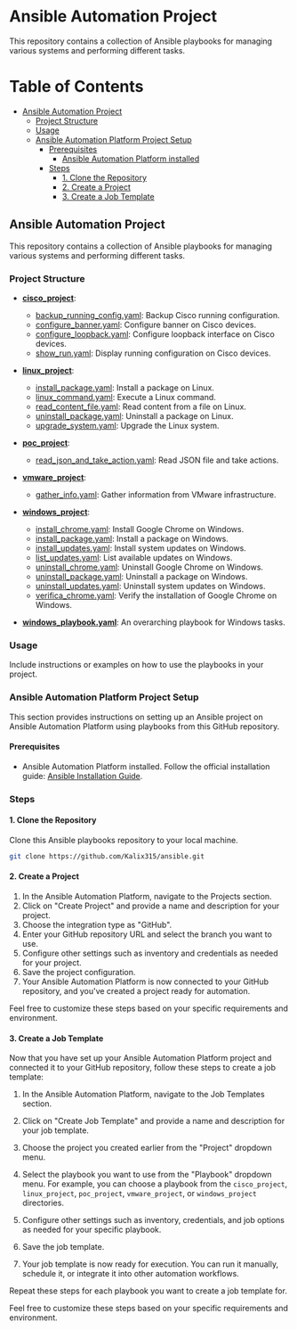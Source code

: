 # Ansible Automation Project

This repository contains a collection of Ansible playbooks for managing various systems and performing different tasks.

# Table of Contents

- [Ansible Automation Project](#ansible-automation-project)
  - [Project Structure](#project-structure)
  - [Usage](#usage)
  - [Ansible Automation Platform Project Setup](#ansible-automation-platform-project-setup)
    - [Prerequisites](#prerequisites)
      - [Ansible Automation Platform installed](#ansible-automation-platform-installed)
    - [Steps](#steps)
      - [1. Clone the Repository](#1-clone-the-repository)
      - [2. Create a Project](#2-create-a-project)
      - [3. Create a Job Template](#3-create-a-job-template)

## Ansible Automation Project

This repository contains a collection of Ansible playbooks for managing various systems and performing different tasks.

### Project Structure

- [**cisco_project**](cisco_project):
  - [backup_running_config.yaml](cisco_project/backup_running_config.yaml): Backup Cisco running configuration.
  - [configure_banner.yaml](cisco_project/configure_banner.yaml): Configure banner on Cisco devices.
  - [configure_loopback.yaml](cisco_project/configure_loopback.yaml): Configure loopback interface on Cisco devices.
  - [show_run.yaml](cisco_project/show_run.yaml): Display running configuration on Cisco devices.

- [**linux_project**](linux_project):
  - [install_package.yaml](linux_project/install_package.yaml): Install a package on Linux.
  - [linux_command.yaml](linux_project/linux_command.yaml): Execute a Linux command.
  - [read_content_file.yaml](linux_project/read_content_file.yaml): Read content from a file on Linux.
  - [uninstall_package.yaml](linux_project/uninstall_package.yaml): Uninstall a package on Linux.
  - [upgrade_system.yaml](linux_project/upgrade_system.yaml): Upgrade the Linux system.

- [**poc_project**](poc_project):
  - [read_json_and_take_action.yaml](poc_project/read_json_and_take_action.yaml): Read JSON file and take actions.

- [**vmware_project**](vmware_project):
  - [gather_info.yaml](vmware_project/gather_info.yaml): Gather information from VMware infrastructure.

- [**windows_project**](windows_project):
  - [install_chrome.yaml](windows_project/install_chrome.yaml): Install Google Chrome on Windows.
  - [install_package.yaml](windows_project/install_package.yaml): Install a package on Windows.
  - [install_updates.yaml](windows_project/install_updates.yaml): Install system updates on Windows.
  - [list_updates.yaml](windows_project/list_updates.yaml): List available updates on Windows.
  - [uninstall_chrome.yaml](windows_project/uninstall_chrome.yaml): Uninstall Google Chrome on Windows.
  - [uninstall_package.yaml](windows_project/uninstall_package.yaml): Uninstall a package on Windows.
  - [uninstall_updates.yaml](windows_project/uninstall_updates.yaml): Uninstall system updates on Windows.
  - [verifica_chrome.yaml](windows_project/verifica_chrome.yaml): Verify the installation of Google Chrome on Windows.

- [**windows_playbook.yaml**](windows_playbook.yaml): An overarching playbook for Windows tasks.

### Usage

Include instructions or examples on how to use the playbooks in your project.

### Ansible Automation Platform Project Setup

This section provides instructions on setting up an Ansible project on Ansible Automation Platform using playbooks from this GitHub repository.

#### Prerequisites

  - Ansible Automation Platform installed.
  Follow the official installation guide: [Ansible Installation Guide](https://docs.ansible.com/ansible/latest/installation_guide/intro_installation.html).

### Steps

#### 1. Clone the Repository

Clone this Ansible playbooks repository to your local machine.

```bash
git clone https://github.com/Kalix315/ansible.git
```

#### 2. Create a Project

1. In the Ansible Automation Platform, navigate to the Projects section.
2. Click on "Create Project" and provide a name and description for your project.
3. Choose the integration type as "GitHub".
4. Enter your GitHub repository URL and select the branch you want to use.
5. Configure other settings such as inventory and credentials as needed for your project.
6. Save the project configuration.
7. Your Ansible Automation Platform is now connected to your GitHub repository, and you've created a project ready for automation.

Feel free to customize these steps based on your specific requirements and environment.

#### 3. Create a Job Template

Now that you have set up your Ansible Automation Platform project and connected it to your GitHub repository, follow these steps to create a job template:

1. In the Ansible Automation Platform, navigate to the Job Templates section.

2. Click on "Create Job Template" and provide a name and description for your job template.

3. Choose the project you created earlier from the "Project" dropdown menu.

4. Select the playbook you want to use from the "Playbook" dropdown menu. For example, you can choose a playbook from the `cisco_project`, `linux_project`, `poc_project`, `vmware_project`, or `windows_project` directories.

5. Configure other settings such as inventory, credentials, and job options as needed for your specific playbook.

6. Save the job template.

7. Your job template is now ready for execution. You can run it manually, schedule it, or integrate it into other automation workflows.

Repeat these steps for each playbook you want to create a job template for.

Feel free to customize these steps based on your specific requirements and environment.

